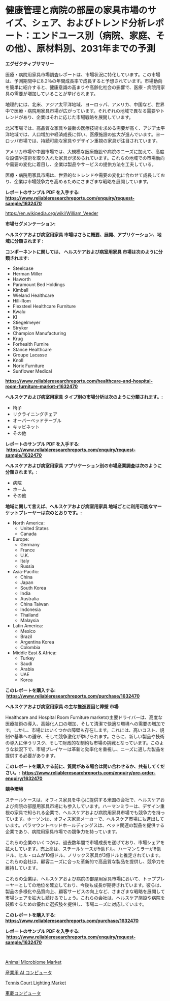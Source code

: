<p><h1>健康管理と病院の部屋の家具市場のサイズ、シェア、およびトレンド分析レポート：エンドユース別（病院、家庭、その他）、原材料別、2031年までの予測</h1></p><p><strong>エグゼクティブサマリー</strong></p>
<p><p>医療・病院用家具市場調査レポートは、市場状況に特化しています。この市場は、予測期間中に8.2％の年間成長率で成長すると予想されています。市場動向を簡単に紹介すると、健康意識の高まりや高齢化社会の影響で、医療・病院用家具の需要が増加していることが挙げられます。</p><p>地理的には、北米、アジア太平洋地域、ヨーロッパ、アメリカ、中国など、世界中で医療・病院用家具市場が広がっています。それぞれの地域で異なる需要やトレンドがあり、企業はそれに応じた市場戦略を展開しています。</p><p>北米市場では、高品質な家具や最新の医療技術を求める需要が高く、アジア太平洋地域では、人口増加や経済成長に伴い、医療施設の拡大が進んでいます。ヨーロッパ市場では、持続可能な家具やデザイン重視の家具が注目されています。</p><p>アメリカ市場や中国市場では、大規模な医療施設や病院のニーズに加えて、高度な設備や技術を取り入れた家具が求められています。これらの地域での市場動向や需要の変化に着目し、企業は製品やサービスの提供方法を工夫している。</p><p>医療・病院用家具市場は、世界的なトレンドや需要の変化に合わせて成長しており、企業は市場競争力を高めるためにさまざまな戦略を展開しています。</p></p>
<p><strong>レポートのサンプル PDF を入手する: <a href="https://www.reliableresearchreports.com/enquiry/request-sample/1632470">https://www.reliableresearchreports.com/enquiry/request-sample/1632470</a></strong></p>
<p><a href="https://en.wikipedia.org/wiki/William_Veeder">https://en.wikipedia.org/wiki/William_Veeder</a></p>
<p><strong>市場セグメンテーション:</strong></p>
<p><strong> ヘルスケアおよび病室用家具 市場はさらに概要、展開、アプリケーション、地域に分類されます :</strong></p>
<p><strong>コンポーネントに関しては、 ヘルスケアおよび病室用家具 市場は次のように分類されます: &nbsp;</strong></p>
<p><ul><li>Steelcase</li><li>Herman Miller</li><li>Haworth</li><li>Paramount Bed Holdings</li><li>Kimball</li><li>Wieland Healthcare</li><li>Hill-Rom</li><li>Flexsteel Healthcare Furniture</li><li>Kwalu</li><li>KI</li><li>Stiegelmeyer</li><li>Stryker</li><li>Champion Manufacturing</li><li>Krug</li><li>Forhealth Furnire</li><li>Stance Healthcare</li><li>Groupe Lacasse</li><li>Knoll</li><li>Norix Furniture</li><li>Sunflower Medical</li></ul></p>
<p><strong><a href="https://www.reliableresearchreports.com/healthcare-and-hospital-room-furniture-market-r1632470">https://www.reliableresearchreports.com/healthcare-and-hospital-room-furniture-market-r1632470</a></strong></p>
<p><strong> ヘルスケアおよび病室用家具 タイプ別の市場分析は次のように分類されます。:</strong></p>
<p><ul><li>椅子</li><li>リクライニングチェア</li><li>オーバーベッドテーブル</li><li>キャビネット</li><li>その他</li></ul></p>
<p><strong>レポートのサンプル PDF を入手する: &nbsp;<a href="https://www.reliableresearchreports.com/enquiry/request-sample/1632470">https://www.reliableresearchreports.com/enquiry/request-sample/1632470</a></strong></p>
<p><strong> ヘルスケアおよび病室用家具 アプリケーション別の市場産業調査は次のように分類されます。:</strong></p>
<p><ul><li>病院</li><li>ホーム</li><li>その他</li></ul></p>
<p><strong>地域に関して言えば、ヘルスケアおよび病室用家具 地域ごとに利用可能なマーケットプレーヤーは次のとおりです。:</strong></p>
<p><ul>
    <li>
        North America:
        <ul>
            <li>United States</li>
            <li>Canada</li>
        </ul>
    </li>
    <li>
        Europe:
        <ul>
            <li>Germany</li>
            <li>France</li>
            <li>U.K.</li>
            <li>Italy</li>
            <li>Russia</li>
        </ul>
    </li>
    <li>
        Asia-Pacific:
        <ul>
            <li>China</li>
            <li>Japan</li>
            <li>South Korea</li>
            <li>India</li>
            <li>Australia</li>
            <li>China Taiwan</li>
            <li>Indonesia</li>
            <li>Thailand</li>
            <li>Malaysia</li>
        </ul>
    </li>
    <li>
        Latin America:
        <ul>
            <li>Mexico</li>
            <li>Brazil</li>
            <li>Argentina Korea</li>
            <li>Colombia</li>
        </ul>
    </li>
    <li>
        Middle East & Africa:
        <ul>
            <li>Turkey</li>
            <li>Saudi</li>
            <li>Arabia</li>
            <li>UAE</li>
            <li>Korea</li>
        </ul>
    </li>
    </ul></p>
<p><strong>このレポートを購入する: &nbsp;<a href="https://www.reliableresearchreports.com/purchase/1632470">https://www.reliableresearchreports.com/purchase/1632470</a></strong></p>
<p><strong>ヘルスケアおよび病室用家具 の主な推進要因と障壁 市場</strong></p>
<p><p>Healthcare and Hospital Room Furniture marketの主要ドライバーは、高度な医療技術の導入、高齢化人口の増加、そして清潔で快適な環境への需要の増加です。しかし、市場にはいくつかの障壁も存在します。これには、高いコスト、規制や基準への遵守、そして競争激化が挙げられます。さらに、新しい製品や技術の導入に伴うリスク、そして財政的な制約も市場の挑戦となっています。このような状況下で、市場プレイヤーは革新と効率化を重視し、ニーズに適した製品を提供する必要があります。</p></p>
<p><strong>このレポートを購入する前に、質問がある場合は問い合わせるか、共有してください。:&nbsp; <a href="https://www.reliableresearchreports.com/enquiry/pre-order-enquiry/1632470">https://www.reliableresearchreports.com/enquiry/pre-order-enquiry/1632470</a></strong></p>
<p><strong>競争環境</strong></p>
<p><p>スチールケースは、オフィス家具を中心に提供する米国の会社で、ヘルスケアおよび病院の部屋用家具市場にも参入しています。ハーマンミラーは、デザイン重視の家具で知られる企業で、ヘルスケアおよび病院用家具市場でも競争力を持っています。ホーソンは、オフィス家具メーカーで、ヘルスケア市場にも進出しています。パラマウントベッドホールディングスは、ベッド関連の製品を提供する企業であり、病院用家具市場での競争力を持っています。</p><p>これらの企業のいくつかは、過去数年間で市場成長を遂げており、市場シェアを拡大しています。売上高は、スチールケースが5億ドル、ハーマンミラーが6億ドル、ヒル・ロムが10億ドル、ノリックス家具が3億ドルと推定されています。これらの会社は、顧客ニーズに合った革新的で高品質な製品を提供し、競争力を維持しています。</p><p>これらの企業は、ヘルスケアおよび病院の部屋用家具市場において、トッププレーヤーとしての地位を確立しており、今後も成長が期待されています。彼らは、製品の多様化や品質向上、顧客サービスの向上など、さまざまな戦略を展開して市場シェアを拡大し続けるでしょう。これらの会社は、ヘルスケア施設や病院を装飾するための優れた選択肢を提供し、市場ニーズに対応しています。</p></p>
<p><strong>このレポートを購入する: &nbsp; <a href="https://www.reliableresearchreports.com/purchase/1632470">https://www.reliableresearchreports.com/purchase/1632470</a></strong></p>
<p><strong>レポートのサンプル PDF を入手する: &nbsp;<a href="https://www.reliableresearchreports.com/enquiry/request-sample/1632470">https://www.reliableresearchreports.com/enquiry/request-sample/1632470</a></strong><strong></strong></p>
<p>&nbsp;</p>
<p><p><a href="https://github.com/Sinjinluong3e0awx2m195k76/Market-Research-Report-List-3/blob/main/animal-microbiome-market.md">Animal Microbiome Market</a></p><p><a href="https://github.com/DanykaKilback/Market-Research-Report-List-1/blob/main/1453203179033.md">産業用 AI コンピュータ</a></p><p><a href="https://github.com/LitzyGulgowski2023/Market-Research-Report-List-1/blob/main/tennis-court-lighting-market.md">Tennis Court Lighting Market</a></p><p><a href="https://github.com/mohamedbakry57/Market-Research-Report-List-4/blob/main/3175980179034.md">車載コンピュータ</a></p></p>
